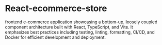 # React-ecommerce-store
 frontend e-commerce application showcasing a bottom-up, loosely coupled component architecture built with React, TypeScript, and Vite. It emphasizes best practices including testing, linting, formatting, CI/CD, and Docker for efficient development and deployment. 
